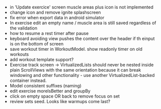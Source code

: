 - in 'Update exercice' screen muscle areas plus icon is not implemented
- change icon and remove ignite splashscreen
- fix error when export data in android simulator
- In exercise edit an empty name / muscle area is still saved regardless of the validation
- how to resume a rest timer after pause
- keyboard avoiding view pushes the content over the header if th einput is on the bottom of screen
- save workout timer in WorkoutModel. show readonly timer on old workouts
- add workout template support?
- Exercise track screen -> VirtualizedLists should never be nested inside plain ScrollViews with the same orientation because it can break windowing and other functionality - use another VirtualizedList-backed container instead.
- Model consistent suffixes (naming)
- edit exercise moreIsBetter and groupBy
- click on empty space OR back to remove focus on set
- review sets seed. Looks like warmups come last?
